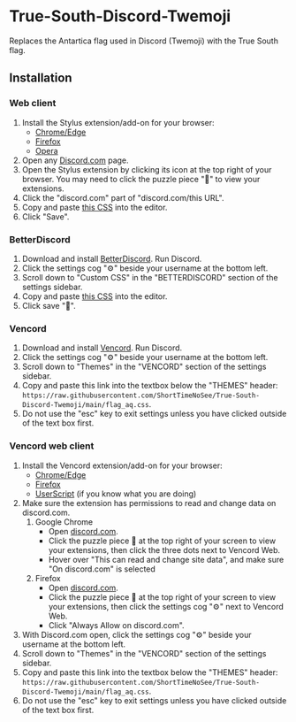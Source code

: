 # True-South-Discord-Twemoji
Replaces the Antartica flag used in Discord (Twemoji) with the True South flag.

## Installation
### Web client
1. Install the Stylus extension/add-on for your browser:
   - [Chrome/Edge](https://chrome.google.com/webstore/detail/stylus/clngdbkpkpeebahjckkjfobafhncgmne)
   - [Firefox](https://addons.mozilla.org/firefox/addon/styl-us/)
   - [Opera](https://addons.opera.com/extensions/details/stylus/)
2. Open any [Discord.com](https://discord.com/) page.
3. Open the Stylus extension by clicking its icon at the top right of your browser. You may need to click the puzzle piece "🧩" to view your extensions.
4. Click the "discord.com" part of "discord.com/this URL".
5. Copy and paste [this CSS](https://raw.githubusercontent.com/ShortTimeNoSee/True-South-Discord-Twemoji/main/flag_aq.css) into the editor.
6. Click "Save".

### BetterDiscord
1. Download and install [BetterDiscord](https://betterdiscord.app/). Run Discord.
2. Click the settings cog "⚙️" beside your username at the bottom left.
3. Scroll down to "Custom CSS" in the "BETTERDISCORD" section of the settings sidebar.
4. Copy and paste [this CSS](https://raw.githubusercontent.com/ShortTimeNoSee/True-South-Discord-Twemoji/main/flag_aq.css) into the editor.
5. Click save "💾".

### Vencord
1. Download and install [Vencord](https://github.com/Vendicated/Vencord). Run Discord.
2. Click the settings cog "⚙️" beside your username at the bottom left.
3. Scroll down to "Themes" in the "VENCORD" section of the settings sidebar.
4. Copy and paste this link into the textbox below the "THEMES" header: `https://raw.githubusercontent.com/ShortTimeNoSee/True-South-Discord-Twemoji/main/flag_aq.css`.
5. Do not use the "esc" key to exit settings unless you have clicked outside of the text box first.

### Vencord web client
1. Install the Vencord extension/add-on for your browser:
   - [Chrome/Edge](https://chrome.google.com/webstore/detail/vencord-web/cbghhgpcnddeihccjmnadmkaejncjndb)
   - [Firefox](https://addons.mozilla.org/en-GB/firefox/addon/vencord-web/)
   - [UserScript](https://raw.githubusercontent.com/Vencord/builds/main/Vencord.user.js) (if you know what you are doing)
2. Make sure the extension has permissions to read and change data on discord.com.
   1. Google Chrome
      - Open [discord.com](https://discord.com).
      - Click the puzzle piece 🧩 at the top right of your screen to view your extensions, then click the three dots next to Vencord Web.
      - Hover over "This can read and change site data", and make sure "On discord.com" is selected
   2. Firefox
      - Open [discord.com](https://discord.com).
      - Click the puzzle piece 🧩 at the top right of your screen to view your extensions, then click the settings cog "⚙️" next to Vencord Web.
      - Click "Always Allow on discord.com".
3. With Discord.com open, click the settings cog "⚙️" beside your username at the bottom left.
4. Scroll down to "Themes" in the "VENCORD" section of the settings sidebar.
5. Copy and paste this link into the textbox below the "THEMES" header: `https://raw.githubusercontent.com/ShortTimeNoSee/True-South-Discord-Twemoji/main/flag_aq.css`.
6. Do not use the "esc" key to exit settings unless you have clicked outside of the text box first.
